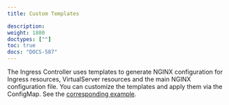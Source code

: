 ```yaml
---
title: Custom Templates

description:
weight: 1800
doctypes: [""]
toc: true
docs: "DOCS-587"
---
```



The Ingress Controller uses templates to generate NGINX configuration for Ingress resources, VirtualServer resources and the main NGINX configuration file. You can customize the templates and apply them via the ConfigMap. See the [corresponding example](https://github.com/nginxinc/kubernetes-ingress/tree/v3.4.1/examples/shared-examples/custom-templates).
